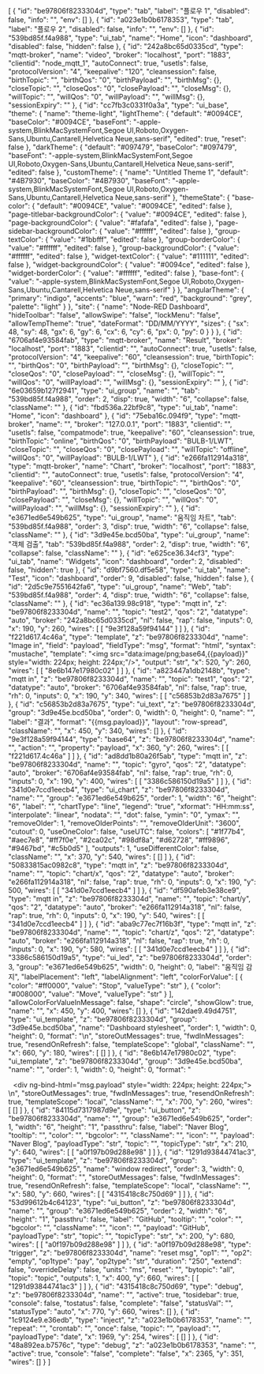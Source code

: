 [
    {
        "id": "be97806f8233304d",
        "type": "tab",
        "label": "플로우 1",
        "disabled": false,
        "info": "",
        "env": []
    },
    {
        "id": "a023e1b0b6178353",
        "type": "tab",
        "label": "플로우 2",
        "disabled": false,
        "info": "",
        "env": []
    },
    {
        "id": "539bd85f.f4a988",
        "type": "ui_tab",
        "name": "Home",
        "icon": "dashboard",
        "disabled": false,
        "hidden": false
    },
    {
        "id": "242a8bc65d0335cd",
        "type": "mqtt-broker",
        "name": "video",
        "broker": "localhost",
        "port": "1883",
        "clientid": "node_mqtt_1",
        "autoConnect": true,
        "usetls": false,
        "protocolVersion": "4",
        "keepalive": "120",
        "cleansession": false,
        "birthTopic": "",
        "birthQos": "0",
        "birthPayload": "",
        "birthMsg": {},
        "closeTopic": "",
        "closeQos": "0",
        "closePayload": "",
        "closeMsg": {},
        "willTopic": "",
        "willQos": "0",
        "willPayload": "",
        "willMsg": {},
        "sessionExpiry": ""
    },
    {
        "id": "cc7fb3c0331f0a3a",
        "type": "ui_base",
        "theme": {
            "name": "theme-light",
            "lightTheme": {
                "default": "#0094CE",
                "baseColor": "#0094CE",
                "baseFont": "-apple-system,BlinkMacSystemFont,Segoe UI,Roboto,Oxygen-Sans,Ubuntu,Cantarell,Helvetica Neue,sans-serif",
                "edited": true,
                "reset": false
            },
            "darkTheme": {
                "default": "#097479",
                "baseColor": "#097479",
                "baseFont": "-apple-system,BlinkMacSystemFont,Segoe UI,Roboto,Oxygen-Sans,Ubuntu,Cantarell,Helvetica Neue,sans-serif",
                "edited": false
            },
            "customTheme": {
                "name": "Untitled Theme 1",
                "default": "#4B7930",
                "baseColor": "#4B7930",
                "baseFont": "-apple-system,BlinkMacSystemFont,Segoe UI,Roboto,Oxygen-Sans,Ubuntu,Cantarell,Helvetica Neue,sans-serif"
            },
            "themeState": {
                "base-color": {
                    "default": "#0094CE",
                    "value": "#0094CE",
                    "edited": false
                },
                "page-titlebar-backgroundColor": {
                    "value": "#0094CE",
                    "edited": false
                },
                "page-backgroundColor": {
                    "value": "#fafafa",
                    "edited": false
                },
                "page-sidebar-backgroundColor": {
                    "value": "#ffffff",
                    "edited": false
                },
                "group-textColor": {
                    "value": "#1bbfff",
                    "edited": false
                },
                "group-borderColor": {
                    "value": "#ffffff",
                    "edited": false
                },
                "group-backgroundColor": {
                    "value": "#ffffff",
                    "edited": false
                },
                "widget-textColor": {
                    "value": "#111111",
                    "edited": false
                },
                "widget-backgroundColor": {
                    "value": "#0094ce",
                    "edited": false
                },
                "widget-borderColor": {
                    "value": "#ffffff",
                    "edited": false
                },
                "base-font": {
                    "value": "-apple-system,BlinkMacSystemFont,Segoe UI,Roboto,Oxygen-Sans,Ubuntu,Cantarell,Helvetica Neue,sans-serif"
                }
            },
            "angularTheme": {
                "primary": "indigo",
                "accents": "blue",
                "warn": "red",
                "background": "grey",
                "palette": "light"
            }
        },
        "site": {
            "name": "Node-RED Dashboard",
            "hideToolbar": "false",
            "allowSwipe": "false",
            "lockMenu": "false",
            "allowTempTheme": "true",
            "dateFormat": "DD/MM/YYYY",
            "sizes": {
                "sx": 48,
                "sy": 48,
                "gx": 6,
                "gy": 6,
                "cx": 6,
                "cy": 6,
                "px": 0,
                "py": 0
            }
        }
    },
    {
        "id": "6706af4e93584fab",
        "type": "mqtt-broker",
        "name": "Result",
        "broker": "localhost",
        "port": "1883",
        "clientid": "",
        "autoConnect": true,
        "usetls": false,
        "protocolVersion": "4",
        "keepalive": "60",
        "cleansession": true,
        "birthTopic": "",
        "birthQos": "0",
        "birthPayload": "",
        "birthMsg": {},
        "closeTopic": "",
        "closeQos": "0",
        "closePayload": "",
        "closeMsg": {},
        "willTopic": "",
        "willQos": "0",
        "willPayload": "",
        "willMsg": {},
        "sessionExpiry": ""
    },
    {
        "id": "6e03659b127f2941",
        "type": "ui_group",
        "name": "",
        "tab": "539bd85f.f4a988",
        "order": 2,
        "disp": true,
        "width": "6",
        "collapse": false,
        "className": ""
    },
    {
        "id": "fbd536a.22bf9c8",
        "type": "ui_tab",
        "name": "Home",
        "icon": "dashboard"
    },
    {
        "id": "75eba16c.094f9",
        "type": "mqtt-broker",
        "name": "",
        "broker": "127.0.0.1",
        "port": "1883",
        "clientid": "",
        "usetls": false,
        "compatmode": true,
        "keepalive": "60",
        "cleansession": true,
        "birthTopic": "online",
        "birthQos": "0",
        "birthPayload": "BULB-1/LWT",
        "closeTopic": "",
        "closeQos": "0",
        "closePayload": "",
        "willTopic": "offline",
        "willQos": "0",
        "willPayload": "BULB-1/LWT"
    },
    {
        "id": "e266fa112914a318",
        "type": "mqtt-broker",
        "name": "Chart",
        "broker": "localhost",
        "port": "1883",
        "clientid": "",
        "autoConnect": true,
        "usetls": false,
        "protocolVersion": "4",
        "keepalive": "60",
        "cleansession": true,
        "birthTopic": "",
        "birthQos": "0",
        "birthPayload": "",
        "birthMsg": {},
        "closeTopic": "",
        "closeQos": "0",
        "closePayload": "",
        "closeMsg": {},
        "willTopic": "",
        "willQos": "0",
        "willPayload": "",
        "willMsg": {},
        "sessionExpiry": ""
    },
    {
        "id": "e3671ed6e549b625",
        "type": "ui_group",
        "name": "움직임 차트",
        "tab": "539bd85f.f4a988",
        "order": 3,
        "disp": true,
        "width": "6",
        "collapse": false,
        "className": ""
    },
    {
        "id": "3d9e45e.bcd50ba",
        "type": "ui_group",
        "name": "객체 검출",
        "tab": "539bd85f.f4a988",
        "order": 2,
        "disp": true,
        "width": "6",
        "collapse": false,
        "className": ""
    },
    {
        "id": "e625ce36.34cf3",
        "type": "ui_tab",
        "name": "Widgets",
        "icon": "dashboard",
        "order": 2,
        "disabled": false,
        "hidden": true
    },
    {
        "id": "d9bf7560.df5e58",
        "type": "ui_tab",
        "name": "Test",
        "icon": "dashboard",
        "order": 9,
        "disabled": false,
        "hidden": false
    },
    {
        "id": "2d5c9e7551642fa6",
        "type": "ui_group",
        "name": "Web",
        "tab": "539bd85f.f4a988",
        "order": 4,
        "disp": true,
        "width": "6",
        "collapse": false,
        "className": ""
    },
    {
        "id": "ec36a139.98c918",
        "type": "mqtt in",
        "z": "be97806f8233304d",
        "name": "",
        "topic": "test2",
        "qos": "2",
        "datatype": "auto",
        "broker": "242a8bc65d0335cd",
        "nl": false,
        "rap": false,
        "inputs": 0,
        "x": 190,
        "y": 260,
        "wires": [
            [
                "9e3f128a59f94144"
            ]
        ]
    },
    {
        "id": "f221d617.4c46a",
        "type": "template",
        "z": "be97806f8233304d",
        "name": "Image in",
        "field": "payload",
        "fieldType": "msg",
        "format": "html",
        "syntax": "mustache",
        "template": "<img src=\"data:image/png;base64,{{payload}}\" style=\"width: 224px; height: 224px;\"/>",
        "output": "str",
        "x": 520,
        "y": 260,
        "wires": [
            [
                "8e6b147e17980c02"
            ]
        ]
    },
    {
        "id": "a823447a1db2148b",
        "type": "mqtt in",
        "z": "be97806f8233304d",
        "name": "",
        "topic": "test1",
        "qos": "2",
        "datatype": "auto",
        "broker": "6706af4e93584fab",
        "nl": false,
        "rap": true,
        "rh": 0,
        "inputs": 0,
        "x": 190,
        "y": 340,
        "wires": [
            [
                "c56853b2d83a7675"
            ]
        ]
    },
    {
        "id": "c56853b2d83a7675",
        "type": "ui_text",
        "z": "be97806f8233304d",
        "group": "3d9e45e.bcd50ba",
        "order": 0,
        "width": 0,
        "height": 0,
        "name": "",
        "label": "결과",
        "format": "{{msg.payload}}",
        "layout": "row-spread",
        "className": "",
        "x": 450,
        "y": 340,
        "wires": []
    },
    {
        "id": "9e3f128a59f94144",
        "type": "base64",
        "z": "be97806f8233304d",
        "name": "",
        "action": "",
        "property": "payload",
        "x": 360,
        "y": 260,
        "wires": [
            [
                "f221d617.4c46a"
            ]
        ]
    },
    {
        "id": "ad8dd1b80a26f5ab",
        "type": "mqtt in",
        "z": "be97806f8233304d",
        "name": "",
        "topic": "gyro",
        "qos": "2",
        "datatype": "auto",
        "broker": "6706af4e93584fab",
        "nl": false,
        "rap": true,
        "rh": 0,
        "inputs": 0,
        "x": 190,
        "y": 400,
        "wires": [
            [
                "3386c586150d19a5"
            ]
        ]
    },
    {
        "id": "341d0e7ccd1eecb4",
        "type": "ui_chart",
        "z": "be97806f8233304d",
        "name": "",
        "group": "e3671ed6e549b625",
        "order": 1,
        "width": "6",
        "height": "6",
        "label": "",
        "chartType": "line",
        "legend": "true",
        "xformat": "HH:mm:ss",
        "interpolate": "linear",
        "nodata": "",
        "dot": false,
        "ymin": "0",
        "ymax": "",
        "removeOlder": 1,
        "removeOlderPoints": "",
        "removeOlderUnit": "3600",
        "cutout": 0,
        "useOneColor": false,
        "useUTC": false,
        "colors": [
            "#1f77b4",
            "#aec7e8",
            "#ff7f0e",
            "#2ca02c",
            "#98df8a",
            "#d62728",
            "#ff9896",
            "#9467bd",
            "#c5b0d5"
        ],
        "outputs": 1,
        "useDifferentColor": false,
        "className": "",
        "x": 370,
        "y": 540,
        "wires": [
            []
        ]
    },
    {
        "id": "50833815ac0982c8",
        "type": "mqtt in",
        "z": "be97806f8233304d",
        "name": "",
        "topic": "chart/x",
        "qos": "2",
        "datatype": "auto",
        "broker": "e266fa112914a318",
        "nl": false,
        "rap": true,
        "rh": 0,
        "inputs": 0,
        "x": 190,
        "y": 500,
        "wires": [
            [
                "341d0e7ccd1eecb4"
            ]
        ]
    },
    {
        "id": "df590afeb3e38ce9",
        "type": "mqtt in",
        "z": "be97806f8233304d",
        "name": "",
        "topic": "chart/y",
        "qos": "2",
        "datatype": "auto",
        "broker": "e266fa112914a318",
        "nl": false,
        "rap": true,
        "rh": 0,
        "inputs": 0,
        "x": 190,
        "y": 540,
        "wires": [
            [
                "341d0e7ccd1eecb4"
            ]
        ]
    },
    {
        "id": "aba9c77ec7f16b3f",
        "type": "mqtt in",
        "z": "be97806f8233304d",
        "name": "",
        "topic": "chart/z",
        "qos": "2",
        "datatype": "auto",
        "broker": "e266fa112914a318",
        "nl": false,
        "rap": true,
        "rh": 0,
        "inputs": 0,
        "x": 190,
        "y": 580,
        "wires": [
            [
                "341d0e7ccd1eecb4"
            ]
        ]
    },
    {
        "id": "3386c586150d19a5",
        "type": "ui_led",
        "z": "be97806f8233304d",
        "order": 3,
        "group": "e3671ed6e549b625",
        "width": 0,
        "height": 0,
        "label": "움직임 감지",
        "labelPlacement": "left",
        "labelAlignment": "left",
        "colorForValue": [
            {
                "color": "#ff0000",
                "value": "Stop",
                "valueType": "str"
            },
            {
                "color": "#008000",
                "value": "Move",
                "valueType": "str"
            }
        ],
        "allowColorForValueInMessage": false,
        "shape": "circle",
        "showGlow": true,
        "name": "",
        "x": 450,
        "y": 400,
        "wires": []
    },
    {
        "id": "142dae9.49d4751",
        "type": "ui_template",
        "z": "be97806f8233304d",
        "group": "3d9e45e.bcd50ba",
        "name": "Dashboard stylesheet",
        "order": 1,
        "width": 0,
        "height": 0,
        "format": "<style>\n/*\nIt is reasnoble to declare the colors as CSS variables\nso they can be easily called by name where needed.\n\nYou can see that in many places the variables are not used. Change it!\n*/\n\n:root {\n  --color-green-primary: rgb(51, 204, 51);\n  --color-green-secondary: rgb(26, 101, 26);\n  --color-red-primary: rgb(255, 0, 0);\n  --color-red-secondary: rgba(153,0,0,1);\n  --color-gray-primary:rgba(40,40,40,1);\n  --color-gray-secondary:rgba(65,65,65,1);\n  --color-text-primary: rgb(230, 226, 209);\n  --color-widget-border: rgb(100, 149, 237);\n}\n\n/*\nAll CSS adjustments are commented out.\nTurn rules on one by one and see the changes.\nDon't use too many elements cos it wil be confusing\nStart with simple elements like text, slider or button\n\nMany of elements like buttons have states, \nthose rules must be found and adjusted also.\n*/\n\n/*\n.masonry-container {\n    position: relative;\n    width: 100%;\n    height:100%;\n    margin: 0 auto;\n    background: rgb(255,0,0);\n    background: linear-gradient(180deg,  var(--color-gray-primary) 0%, var(--color-gray-secondary) 100%);\n}*/\n\n\n\n.nr-dashboard-cardcontainer {\n    \n    \n    width: 300px; \n    \n    /*box-shadow: inset 0px 1px 4px 0px #000000bb;*/\n    border-radius: 15px;\n}\n\n\n\n.nr-dashboard-theme ui-card-panel {\n    background-color: #33333300;\n    color:var(--color-text-primary);\n    width: 315px; \n    \n    \n    border-radius: 15px;\n    \n}\n\n    \n\n\n\nbody.nr-dashboard-theme md-content md-card {\n    background-color: #33333300;\n    /*color: var(--color-text-primary);\n    text-shadow: 4px 2px 4px #00000045;\n    box-shadow: 0 -1px 5px 1px #00000045;*/\n    width: 300px;\n    \n    border-radius: 12px;\n    border: 1px solid var(--color-widget-border);\n}\n\n\n\n.nr-dashboard-theme ui-card-panel p.nr-dashboard-cardtitle {\n    width: 640px; \n    color: black;\n    text-align: center;\n}\n\n\n\n\n.md-button {\n    display: inline-block;\n    position: relative;\n    cursor: pointer;\n    min-height: 36px;\n    min-width: 88px;\n    line-height: 36px;\n    vertical-align: middle;\n    align-items: center;\n    text-align: center;\n    border-radius: 12px;\n    box-sizing: border-box;\n    -webkit-user-select: none;\n    -moz-user-select: none;\n    -ms-user-select: none;\n    user-select: none;\n    outline: none;\n    border: 0;\n    padding: 0 6px;\n    margin: 6px 8px;\n    background: transparent;\n    color:var(--color-text-primary);\n    white-space: nowrap;\n    text-transform: uppercase;\n    font-weight: 500;\n    font-size: 14px;\n    font-style: inherit;\n    font-variant: inherit;\n    font-family: inherit;\n    text-decoration: none;\n    overflow: hidden;\n    transition: box-shadow .4s cubic-bezier(.25,.8,.25,1),background-color .4s cubic-bezier(.25,.8,.25,1);\n}\n\n\n\n/*\n.nr-dashboard-theme .nr-dashboard-button .md-button {\n    background-color: #88888800;\n    text-align: center;\n    color:var(--color-text-primary);\n}/*\n\n\n.nr-dashboard-theme .nr-dashboard-button .md-button:hover {\n    background-color: #88888855;\n}\n\n\n\n/*\nmd-slider .md-thumb {\n    z-index: 1;\n    position: absolute;\n    left: -10px;\n    top: 14px;\n    width: 20px;\n    height: 20px;\n    border-radius: 20px;\n    -webkit-transform: scale(.7);\n    transform: scale(.7);\n    transition: all .4s cubic-bezier(.25,.8,.25,1);\n    box-shadow: 0 0 6px #00000070;\n}\n\n*/\n\n/*\nAdvanced stuff - dynamic change of card CSS\n\nClasses here can be used to make colored stripe at the top of card\nUsage is not in here, but they are added to md-card when needed within another template\n\n.carderr {\n    background: rgb(255,0,0);\n    background: linear-gradient(180deg, var(--color-red-primary) 0px, var(--color-red-secondary) 3px, rgba(80,80,80,1) 4px, rgba(45,45,45,1) 100%);\n}\n.cardok {\n    background: rgb(39,255,0);\n    background: linear-gradient(180deg, var(--color-green-primary) 0px, var(--color-green-secondary) 3px, rgba(70,70,70,1) 4px, rgba(40,40,40,1) 100%);\n}\n*/\n\n\n\n</style>\n",
        "storeOutMessages": true,
        "fwdInMessages": true,
        "resendOnRefresh": false,
        "templateScope": "global",
        "className": "",
        "x": 660,
        "y": 180,
        "wires": [
            []
        ]
    },
    {
        "id": "8e6b147e17980c02",
        "type": "ui_template",
        "z": "be97806f8233304d",
        "group": "3d9e45e.bcd50ba",
        "name": "",
        "order": 1,
        "width": 0,
        "height": 0,
        "format": "<center><div ng-bind-html=\"msg.payload\" style=\"width: 224px; height: 224px;\"></div></center>\n",
        "storeOutMessages": true,
        "fwdInMessages": true,
        "resendOnRefresh": true,
        "templateScope": "local",
        "className": "",
        "x": 700,
        "y": 260,
        "wires": [
            []
        ]
    },
    {
        "id": "84115d7317987d9e",
        "type": "ui_button",
        "z": "be97806f8233304d",
        "name": "",
        "group": "e3671ed6e549b625",
        "order": 1,
        "width": "6",
        "height": "1",
        "passthru": false,
        "label": "Naver Blog",
        "tooltip": "",
        "color": "",
        "bgcolor": "",
        "className": "",
        "icon": "",
        "payload": "Naver Blog",
        "payloadType": "str",
        "topic": "",
        "topicType": "str",
        "x": 210,
        "y": 640,
        "wires": [
            [
                "a0f197b09d288e98"
            ]
        ]
    },
    {
        "id": "1291d93844741ac3",
        "type": "ui_template",
        "z": "be97806f8233304d",
        "group": "e3671ed6e549b625",
        "name": "window redirect",
        "order": 3,
        "width": 0,
        "height": 0,
        "format": "<script>\n(function(scope) {\n    scope.$watch('msg.payload', function(data) {\n        if (data == \"Naver Blog\") {\n          window.open(\"https://blog.naver.com/arson5012\");\n          //window.location.href = \"https://blog.naver.com/arson5012\", \"blog\";\n        } \n        if (data == \"GitHub\") {\n          window.open(\"https://github.com/arson5012/nodeRed_\");\n          //window.location.href = \"https://github.com/arson5012/nodeRed_\", \"github\";\n        } \n    });\n})(scope);\n</script>",
        "storeOutMessages": false,
        "fwdInMessages": true,
        "resendOnRefresh": false,
        "templateScope": "local",
        "className": "",
        "x": 580,
        "y": 660,
        "wires": [
            [
                "4315418c8c750d69"
            ]
        ]
    },
    {
        "id": "53d99612b4c64123",
        "type": "ui_button",
        "z": "be97806f8233304d",
        "name": "",
        "group": "e3671ed6e549b625",
        "order": 2,
        "width": "6",
        "height": "1",
        "passthru": false,
        "label": "GitHub",
        "tooltip": "",
        "color": "",
        "bgcolor": "",
        "className": "",
        "icon": "",
        "payload": "GitHub",
        "payloadType": "str",
        "topic": "",
        "topicType": "str",
        "x": 200,
        "y": 680,
        "wires": [
            [
                "a0f197b09d288e98"
            ]
        ]
    },
    {
        "id": "a0f197b09d288e98",
        "type": "trigger",
        "z": "be97806f8233304d",
        "name": "reset msg",
        "op1": "",
        "op2": "empty",
        "op1type": "pay",
        "op2type": "str",
        "duration": "250",
        "extend": false,
        "overrideDelay": false,
        "units": "ms",
        "reset": "",
        "bytopic": "all",
        "topic": "topic",
        "outputs": 1,
        "x": 400,
        "y": 660,
        "wires": [
            [
                "1291d93844741ac3"
            ]
        ]
    },
    {
        "id": "4315418c8c750d69",
        "type": "debug",
        "z": "be97806f8233304d",
        "name": "",
        "active": true,
        "tosidebar": true,
        "console": false,
        "tostatus": false,
        "complete": "false",
        "statusVal": "",
        "statusType": "auto",
        "x": 770,
        "y": 660,
        "wires": []
    },
    {
        "id": "1c9124e9.e36edb",
        "type": "inject",
        "z": "a023e1b0b6178353",
        "name": "",
        "repeat": "",
        "crontab": "",
        "once": false,
        "topic": "",
        "payload": "",
        "payloadType": "date",
        "x": 1969,
        "y": 254,
        "wires": [
            []
        ]
    },
    {
        "id": "48a892ea.b7576c",
        "type": "debug",
        "z": "a023e1b0b6178353",
        "name": "",
        "active": true,
        "console": "false",
        "complete": "false",
        "x": 2365,
        "y": 351,
        "wires": []
    }
]
